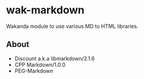 wak-markdown
============

Wakanda module to use various MD to HTML libraries.

About
-----
* Discount a.k.a libmarkdown/2.1.6
* CPP Markdown/1.0.0
* PEG-Markdown
